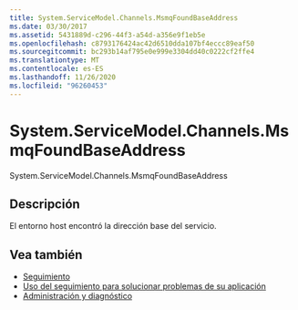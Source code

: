 ```yaml
---
title: System.ServiceModel.Channels.MsmqFoundBaseAddress
ms.date: 03/30/2017
ms.assetid: 5431889d-c296-44f3-a54d-a356e9f1eb5e
ms.openlocfilehash: c8793176424ac42d6510dda107bf4eccc89eaf50
ms.sourcegitcommit: bc293b14af795e0e999e3304dd40c0222cf2ffe4
ms.translationtype: MT
ms.contentlocale: es-ES
ms.lasthandoff: 11/26/2020
ms.locfileid: "96260453"
---
```

# <a name="systemservicemodelchannelsmsmqfoundbaseaddress"></a>System.ServiceModel.Channels.MsmqFoundBaseAddress

System.ServiceModel.Channels.MsmqFoundBaseAddress  
  
## <a name="description"></a>Descripción  

 El entorno host encontró la dirección base del servicio.  
  
## <a name="see-also"></a>Vea también

- [Seguimiento](index.md)
- [Uso del seguimiento para solucionar problemas de su aplicación](using-tracing-to-troubleshoot-your-application.md)
- [Administración y diagnóstico](../index.md)
